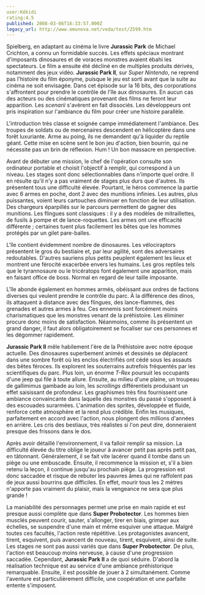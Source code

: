 ```yaml
---
user:Kékidi
rating:4.5
published: 2008-03-06T16:33:57.000Z
legacy_url: http://www.emunova.net/veda/test/2599.htm
---
```

Spielberg, en adaptant au cinéma le livre **Jurassic Park** de Michael Crichton, a connu un formidable succès. Les effets spéciaux montrant d'imposants dinosaures et de voraces monstres avaient ébahi les spectateurs. Le film a ensuite été décliné en de multiples produits dérivés, notamment des jeux vidéo. **Jurassic Park II**, sur _Super Nintendo_, ne reprend pas l'histoire du film éponyme, puisque le jeu est sorti avant que la suite au cinéma ne soit envisagée. Dans cet épisode sur la 16 bits, des corporations s'affrontent pour prendre le contrôle de l'île aux dinosaures. En aucun cas des acteurs ou des cinématiques provenant des films ne feront leur apparition. Les _scenarii_ s'avèrent en fait dissociés. Les développeurs ont pris inspiration sur l'ambiance du film pour créer une histoire parallèle.  

  

L'introduction très classe et soignée campe immédiatement l'ambiance. Des troupes de soldats ou de mercenaires descendent en hélicoptère dans une forêt luxuriante. Arme au poing, ils ne demandent qu'à liquider du reptile géant. Cette mise en scène sent le bon jeu d'action, bien bourrin, qui ne nécessite pas un brin de réflexion. Hum ! Un bon massacre en perspective.  

  

Avant de débuter une mission, le chef de l'opération consulte son ordinateur portable et choisit l'objectif à remplir, qui correspond à un niveau. Les stages sont donc sélectionnables dans n'importe quel ordre. Il en résulte qu'il n'y a pas vraiment de stages plus durs que d'autres. Ils présentent tous une difficulté élevée. Pourtant, le héros commence la partie avec 6 armes en poche, dont 2 avec des munitions infinies. Les autres, plus puissantes, voient leurs cartouches diminuer en fonction de leur utilisation. Des chargeurs éparpillés sur le parcours permettent de gagner des munitions. Les flingues sont classiques : il y a des modèles de mitraillettes, de fusils à pompe et de lance-roquettes. Les armes ont une efficacité différente ; certaines tuent plus facilement les bêtes que les hommes protégés par un gilet pare-balles.  

  

L'île contient évidemment nombre de dinosaures. Les vélociraptors présentent le gros du bestiaire et, par leur agilité, sont des adversaires redoutables. D'autres sauriens plus petits peuplent également les lieux et montrent une férocité exacerbée envers les humains. Les gros reptiles tels que le tyrannosaure ou le tricératops font également une apparition, mais en faisant office de boss. Normal en regard de leur taille imposante.  

  

L'île abonde également en hommes armés, obéissant aux ordres de factions diverses qui veulent prendre le contrôle du parc. À la différence des dinos, ils attaquent à distance avec des flingues, des lance-flammes, des grenades et autres armes à feu. Ces ennemis sont forcément moins charismatiques que les monstres venant de la préhistoire. Les éliminer procure donc moins de satisfaction. Néanmoins, comme ils présentent un grand danger, il faut alors obligatoirement se focaliser sur ces personnes et les dégommer rapidement.  

  

**Jurassic Park II** mêle habilement l'ère de la Préhistoire avec notre époque actuelle. Des dinosaures superbement animés et dessinés se déplacent dans une sombre forêt où les enclos électrifiés ont cédé sous les assauts des bêtes féroces. Ils explorent les souterrains autrefois fréquentés par les scientifiques du parc. Plus loin, un énorme _T-Rex_ poursuit les occupants d'une jeep qui file à toute allure. Ensuite, au milieu d'une plaine, un troupeau de gallimimus gambade au loin, les _scrollings_ différentiels produisant un effet saisissant de profondeur. Les graphismes très fins fournissent une ambiance convaincante dans laquelle des monstres du passé s'opposent à des escouades surarmées. L'animation des sprites, développée et fluide, renforce cette atmosphère et la rend plus crédible. Enfin les musiques, parfaitement en accord avec l'action, nous plongent des millions d'années en arrière. Les cris des bestiaux, très réalistes si l'on peut dire, donneraient presque des frissons dans le dos.  

  

Après avoir détaillé l'environnement, il va falloir remplir sa mission. La difficulté élevée du titre oblige le joueur à avancer petit pas après petit pas, en tâtonnant. Généralement, il se fait vite lacérer quand il tombe dans un piège ou une embuscade. Ensuite, il recommence la mission et, s'il a bien retenu la leçon, il continue jusqu'au prochain piège. La progression est donc saccadée et risque de rebuter les pauvres âmes qui ne raffolent pas de jeux aussi bourrins que difficiles. En effet, mourir tous les 2 mètres n'apporte pas vraiment du plaisir, mais la vengeance ne sera que plus grande !  

  

La maniabilité des personnages permet une prise en main rapide et est presque aussi complète que dans **Super Probotector**. Les hommes bien musclés peuvent courir, sauter, s'allonger, tirer en biais, grimper aux échelles, se suspendre d'une main et même esquiver une attaque. Malgré toutes ces facultés, l'action reste répétitive. Les protagonistes avancent, tirent, esquivent, puis avancent de nouveau, tirent, esquivent, ainsi de suite. Les stages ne sont pas aussi variés que dans **Super Probotector**. De plus, l'action est beaucoup moins nerveuse, à cause d'une progression saccadée. Cependant, **Jurassic Park II** a de quoi séduire. D'abord la réalisation technique est au service d'une ambiance préhistorique remarquable. Ensuite, il est possible de jouer à 2 simultanément. Comme l'aventure est particulièrement difficile, une coopération et une parfaite entente s'imposent.